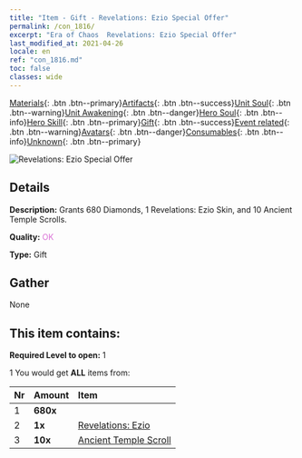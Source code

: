 ```yaml
---
title: "Item - Gift - Revelations: Ezio Special Offer"
permalink: /con_1816/
excerpt: "Era of Chaos  Revelations: Ezio Special Offer"
last_modified_at: 2021-04-26
locale: en
ref: "con_1816.md"
toc: false
classes: wide
---
```

 [Materials](/Items/){: .btn .btn--primary}[Artifacts](/Items/Artifacts/){: .btn .btn--success}[Unit Soul](/Items/UnitSoul/){: .btn .btn--warning}[Unit Awakening](/Items/UnitAwakening/){: .btn .btn--danger}[Hero Soul](/Items/HeroSoul/){: .btn .btn--info}[Hero Skill](/Items/HeroSkill/){: .btn .btn--primary}[Gift](/Items/Gift/){: .btn .btn--success}[Event related](/Items/Events/){: .btn .btn--warning}[Avatars](/Items/Avatars/){: .btn .btn--danger}[Consumables](/Items/Consumables/){: .btn .btn--info}[Unknown](/Items/Unknown/){: .btn .btn--primary}

 ![Revelations: Ezio Special Offer](/images/t/i_907438.png)

## Details
 **Description:** Grants 680 Diamonds, 1 Revelations: Ezio Skin, and 10 Ancient Temple Scrolls.

 **Quality:** <span style="color: #DA70D6">OK</span>

 **Type:** Gift

## Gather

  None

## This item contains:

 **Required Level to open:** 1

 1 You would get **ALL** items  from:

  | Nr | Amount |     Item    |
  |:---|:-------|:------------|
  | 1 |  **680x** | <i class="fas fa-gem"/> |  | 
  | 2 |  **1x** | [Revelations: Ezio](/Items/con_1081/) |  | 
  | 3 |  **10x** | [Ancient Temple Scroll](/Items/con_697/) |  | 
